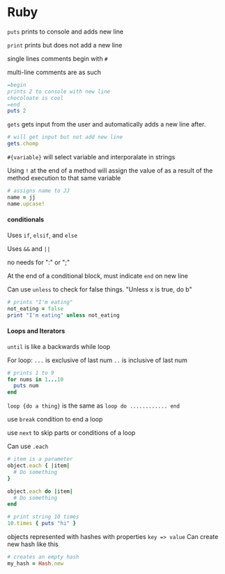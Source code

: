 # Ruby

`puts` prints to console and adds new line

`print` prints but does not add a new line

single lines comments begin with `#`

multi-line comments are as such 
```ruby
=begin
prints 2 to console with new line
chocoloate is cool
=end
puts 2 
```

`gets` gets input from the user and automatically adds a new line after. 
```ruby
# will get input but not add new line
gets.chomp
```

`#{variable}` will select variable and interporalate in strings

Using `!` at the end of a method will assign the value of as a result of the method execution to that same variable
```ruby
# assigns name to JJ
name = jj
name.upcase!
```

#### conditionals
Uses `if`, `elsif`, and `else`

Uses `&&` and `||`

no needs for ":" or ";"

At the end of a conditional block, must indicate `end` on new line

Can use `unless` to check for false things. "Unless x is true, do b"
```ruby
# prints "I'm eating"
not_eating = false
print "I'm eating" unless not_eating
```

#### Loops and Iterators 

`until` is like a backwards while loop

For loop:
`...` is exclusive of last num
`..` is inclusive of last num

```ruby
# prints 1 to 9
for nums in 1...10
  puts num
end
```

`loop {do a thing}` is the same as `loop do ............ end`

use `break` condition to end a loop

use `next` to skip parts or conditions of a loop

Can use `.each`
```ruby
# item is a parameter
object.each { |item| 
  # Do something 
}

object.each do |item| 
  # Do something 
end
```

```ruby
# print string 10 times
10.times { puts "hi" }
```

objects represented with hashes with properties `key => value`
Can create new hash like this
```ruby
# creates an empty hash
my_hash = Hash.new
```



